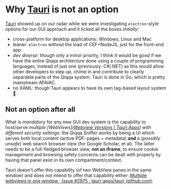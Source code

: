 # Why [Tauri](https://github.com/tauri-apps/tauri) is not an option

[Tauri](https://github.com/tauri-apps/tauri)  showed up on our radar while we were investigating `electron`-style options for our GUI approach and it ticked all the boxes *initially*:

* cross-platform for desktop applications: Windows, Linux and Mac
* leaner: `electron` without the load of CEF+NodeJS, just for the front-end app
* *dev diverse*: though only a minor priority, I think it would be good if we have the entire Qiqqa architecture done using a couple of programming languages, instead of just one (previously: C#/.NET) as this would allow other developers to step up, chime in and contribute to clearly separable parts of the Qiqqa system. Tauri is done in Go, which is pretty mainstream AFAIAC.
* no XAML: though Tauri appears to have its own tag-based layout system 🤔

## Not an option after all

What is *mandatory* for any new GUI dev system is the capability to host/serve *multiple \[WebViews\]([Webview Versions | Tauri Apps](https://tauri.app/v1/references/webview-versions)) with different security settings*: the Qiqqa Sniffer *works* by being a UI which serves both local content (active PDF: pages + metadata) **and** a (*possibly unsafe*) web search browser view (for Google Scholar, et al). The latter needs to be a full-fledged browser view, **not an iframe**, to ensure cookie management and browsing safety concerns can be dealt with properly by having that panel exist in its own compartment/context.

Tauri doesn't offer this capability (of two WebView panes in the same window) and does not intend to offer that capability either: [Multiple webviews in one window · Issue #2975 · tauri-apps/tauri (github.com)](https://github.com/tauri-apps/tauri/issues/2975)
